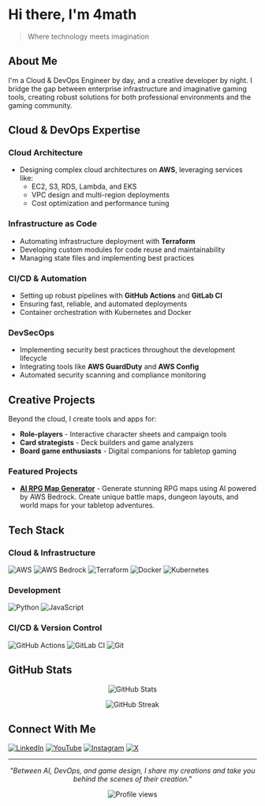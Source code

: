 # Hi there, I'm 4math

> Where technology meets imagination

## About Me

I'm a Cloud & DevOps Engineer by day, and a creative developer by night. I bridge the gap between enterprise infrastructure and imaginative gaming tools, creating robust solutions for both professional environments and the gaming community.

## Cloud & DevOps Expertise

### Cloud Architecture
- Designing complex cloud architectures on **AWS**, leveraging services like:
  - EC2, S3, RDS, Lambda, and EKS
  - VPC design and multi-region deployments
  - Cost optimization and performance tuning

### Infrastructure as Code
- Automating infrastructure deployment with **Terraform**
- Developing custom modules for code reuse and maintainability
- Managing state files and implementing best practices

### CI/CD & Automation
- Setting up robust pipelines with **GitHub Actions** and **GitLab CI**
- Ensuring fast, reliable, and automated deployments
- Container orchestration with Kubernetes and Docker

### DevSecOps
- Implementing security best practices throughout the development lifecycle
- Integrating tools like **AWS GuardDuty** and **AWS Config**
- Automated security scanning and compliance monitoring

## Creative Projects

Beyond the cloud, I create tools and apps for:
- **Role-players** - Interactive character sheets and campaign tools
- **Card strategists** - Deck builders and game analyzers
- **Board game enthusiasts** - Digital companions for tabletop gaming

### Featured Projects

- **[AI RPG Map Generator](https://ai-rpgmapgenerator.com/about)** - Generate stunning RPG maps using AI powered by AWS Bedrock. Create unique battle maps, dungeon layouts, and world maps for your tabletop adventures.

## Tech Stack

### Cloud & Infrastructure
![AWS](https://img.shields.io/badge/AWS-%23FF9900.svg?style=for-the-badge&logo=amazon-aws&logoColor=white)
![AWS Bedrock](https://img.shields.io/badge/AWS%20Bedrock-%23FF9900.svg?style=for-the-badge&logo=amazon-aws&logoColor=white)
![Terraform](https://img.shields.io/badge/terraform-%235835CC.svg?style=for-the-badge&logo=terraform&logoColor=white)
![Docker](https://img.shields.io/badge/docker-%230db7ed.svg?style=for-the-badge&logo=docker&logoColor=white)
![Kubernetes](https://img.shields.io/badge/kubernetes-%23326ce5.svg?style=for-the-badge&logo=kubernetes&logoColor=white)

### Development
![Python](https://img.shields.io/badge/python-3670A0?style=for-the-badge&logo=python&logoColor=ffdd54)
![JavaScript](https://img.shields.io/badge/javascript-%23323330.svg?style=for-the-badge&logo=javascript&logoColor=%23F7DF1E)

### CI/CD & Version Control
![GitHub Actions](https://img.shields.io/badge/github%20actions-%232671E5.svg?style=for-the-badge&logo=githubactions&logoColor=white)
![GitLab CI](https://img.shields.io/badge/gitlab%20ci-%23181717.svg?style=for-the-badge&logo=gitlab&logoColor=white)
![Git](https://img.shields.io/badge/git-%23F05033.svg?style=for-the-badge&logo=git&logoColor=white)

## GitHub Stats

<p align="center">
  <img src="https://github-readme-stats.vercel.app/api?username=4math2379&show_icons=true&theme=radical" alt="GitHub Stats" />
</p>

<p align="center">
  <img src="https://github-readme-streak-stats.herokuapp.com/?user=4math2379&theme=radical" alt="GitHub Streak" />
</p>

## Connect With Me

[![LinkedIn](https://img.shields.io/badge/linkedin-%230077B5.svg?style=for-the-badge&logo=linkedin&logoColor=white)](https://www.linkedin.com/in/jonathansinien/)
[![YouTube](https://img.shields.io/badge/YouTube-%23FF0000.svg?style=for-the-badge&logo=YouTube&logoColor=white)](https://www.youtube.com/@professorchain)
[![Instagram](https://img.shields.io/badge/Instagram-%23E4405F.svg?style=for-the-badge&logo=Instagram&logoColor=white)](https://www.instagram.com/professorchain/?hl=fr)
[![X](https://img.shields.io/badge/X-%23000000.svg?style=for-the-badge&logo=X&logoColor=white)](https://x.com/Vesuviian)

---

<p align="center">
  <i>"Between AI, DevOps, and game design, I share my creations and take you behind the scenes of their creation."</i>
</p>

<p align="center">
  <img src="https://komarev.com/ghpvc/?username=4math2379&color=blueviolet" alt="Profile views" />
</p>
